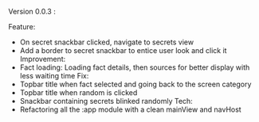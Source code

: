 Version 0.0.3 :

Feature:
 - On secret snackbar clicked, navigate to secrets view
 - Add a border to secret snackbar to entice user look and click it
Improvement:
 - Fact loading: Loading fact details, then sources for better display with less waiting time
Fix:
 - Topbar title when fact selected and going back to the screen category
 - Topbar title when random is clicked
 - Snackbar containing secrets blinked randomly
Tech:
 - Refactoring all the :app module with a clean mainView and navHost